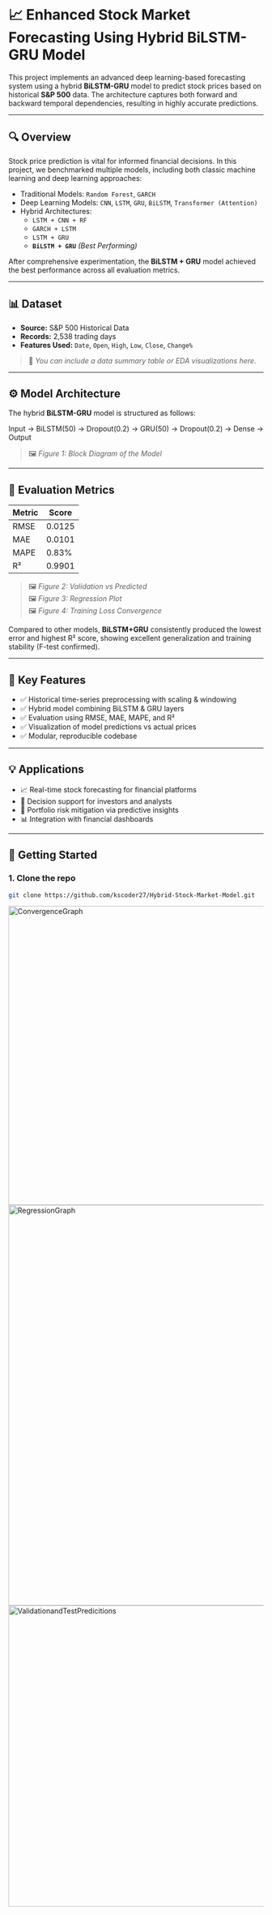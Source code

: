 # 📈 Enhanced Stock Market Forecasting Using Hybrid BiLSTM-GRU Model

This project implements an advanced deep learning-based forecasting system using a hybrid **BiLSTM-GRU** model to predict stock prices based on historical **S&P 500** data. The architecture captures both forward and backward temporal dependencies, resulting in highly accurate predictions.

---

## 🔍 Overview

Stock price prediction is vital for informed financial decisions. In this project, we benchmarked multiple models, including both classic machine learning and deep learning approaches:

- Traditional Models: `Random Forest`, `GARCH`
- Deep Learning Models: `CNN`, `LSTM`, `GRU`, `BiLSTM`, `Transformer (Attention)`
- Hybrid Architectures:
  - `LSTM + CNN + RF`
  - `GARCH + LSTM`
  - `LSTM + GRU`
  - **`BiLSTM + GRU`** *(Best Performing)*

After comprehensive experimentation, the **BiLSTM + GRU** model achieved the best performance across all evaluation metrics.

---

## 📊 Dataset

- **Source:** S&P 500 Historical Data
- **Records:** 2,538 trading days
- **Features Used:** `Date`, `Open`, `High`, `Low`, `Close`, `Change%`

> 📌 *You can include a data summary table or EDA visualizations here.*

---

## ⚙️ Model Architecture

The hybrid **BiLSTM-GRU** model is structured as follows:

Input → BiLSTM(50) → Dropout(0.2) → GRU(50) → Dropout(0.2) → Dense → Output

> 🖼️ *Figure 1: Block Diagram of the Model*

---

## 🧪 Evaluation Metrics

| Metric  | Score     |
|---------|-----------|
| RMSE    | 0.0125    |
| MAE     | 0.0101    |
| MAPE    | 0.83%     |
| R²      | 0.9901    |

> 🖼️ *Figure 2: Validation vs Predicted*  
> 🖼️ *Figure 3: Regression Plot*  
> 🖼️ *Figure 4: Training Loss Convergence*

Compared to other models, **BiLSTM+GRU** consistently produced the lowest error and highest R² score, showing excellent generalization and training stability (F-test confirmed).

---

## 🧠 Key Features

- ✅ Historical time-series preprocessing with scaling & windowing
- ✅ Hybrid model combining BiLSTM & GRU layers
- ✅ Evaluation using RMSE, MAE, MAPE, and R²
- ✅ Visualization of model predictions vs actual prices
- ✅ Modular, reproducible codebase

---

## 💡 Applications

- 📈 Real-time stock forecasting for financial platforms  
- 🧠 Decision support for investors and analysts  
- 🧮 Portfolio risk mitigation via predictive insights  
- 📊 Integration with financial dashboards

---

## 🚀 Getting Started

### 1. Clone the repo

```bash
git clone https://github.com/kscoder27/Hybrid-Stock-Market-Model.git
```


<img width="989" height="590" alt="ConvergenceGraph" src="https://github.com/user-attachments/assets/ea7fb2d5-7c03-41e3-917d-e1f3921af902" />
<img width="989" height="790" alt="RegressionGraph" src="https://github.com/user-attachments/assets/5ec5bb85-aa8a-4c01-a13a-4b28e8e60dd5" />

<img width="1280" height="594" alt="ValidationandTestPredicitions" src="https://github.com/user-attachments/assets/66624cf4-af90-4a4b-9b55-409311e2e787" />


